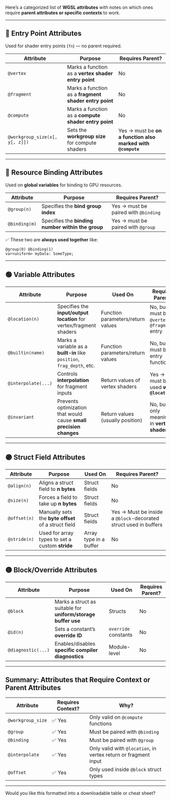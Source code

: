 Here’s a categorized list of **WGSL attributes** with notes on which ones require **parent attributes or specific contexts** to work.

---

## 🔷 Entry Point Attributes
Used for shader entry points (`fn`) — no parent required.

| Attribute | Purpose | Requires Parent? |
|----------|---------|------------------|
| `@vertex` | Marks a function as a **vertex shader entry point** | No |
| `@fragment` | Marks a function as a **fragment shader entry point** | No |
| `@compute` | Marks a function as a **compute shader entry point** | No |
| `@workgroup_size(x[, y[, z]])` | Sets the **workgroup size** for compute shaders | Yes → must be **on a function also marked with `@compute`** |

---

## 🔶 Resource Binding Attributes
Used on **global variables** for binding to GPU resources.

| Attribute | Purpose | Requires Parent? |
|----------|---------|------------------|
| `@group(n)` | Specifies the **bind group index** | Yes → must be paired with `@binding` |
| `@binding(m)` | Specifies the **binding number within the group** | Yes → must be paired with `@group` |

✅ These two are **always used together** like:
```wgsl
@group(0) @binding(1)
var<uniform> myData: SomeType;
```

---

## 🟢 Variable Attributes

| Attribute | Purpose | Used On | Requires Parent? |
|----------|---------|---------|------------------|
| `@location(n)` | Specifies the **input/output location** for vertex/fragment shaders | Function parameters/return values | No, but must be on `@vertex` or `@fragment` entry |
| `@builtin(name)` | Marks a variable as a **built-in** like `position`, `frag_depth`, etc. | Function parameters/return values | No, but must be on entry functions |
| `@interpolate(...)` | Controls **interpolation** for fragment inputs | Return values of vertex shaders | Yes → must be used **with `@location`** |
| `@invariant` | Prevents optimization that would cause **small precision changes** | Return values (usually position) | No, but only meaningful in **vertex shaders** |

---

## 🟣 Struct Field Attributes

| Attribute | Purpose | Used On | Requires Parent? |
|----------|---------|---------|------------------|
| `@align(n)` | Aligns a struct field to **n bytes** | Struct fields | No |
| `@size(n)` | Forces a field to take up **n bytes** | Struct fields | No |
| `@offset(n)` | Manually sets the **byte offset** of a struct field | Struct fields | Yes → Must be inside a `@block`-decorated struct used in buffers |
| `@stride(n)` | Used for array types to set a custom **stride** | Array type in a buffer | No |

---

## 🟡 Block/Override Attributes

| Attribute | Purpose | Used On | Requires Parent? |
|----------|---------|---------|------------------|
| `@block` | Marks a struct as suitable for **uniform/storage buffer use** | Structs | No |
| `@id(n)` | Sets a constant’s **override ID** | `override` constants | No |
| `@diagnostic(...)` | Enables/disables **specific compiler diagnostics** | Module-level | No |

---

## Summary: Attributes that Require Context or Parent Attributes

| Attribute | Requires Context? | Why? |
|----------|--------------------|------|
| `@workgroup_size` | ✅ Yes | Only valid on `@compute` functions |
| `@group` | ✅ Yes | Must be paired with `@binding` |
| `@binding` | ✅ Yes | Must be paired with `@group` |
| `@interpolate` | ✅ Yes | Only valid with `@location`, in vertex return or fragment input |
| `@offset` | ✅ Yes | Only used inside `@block` struct types |

---

Would you like this formatted into a downloadable table or cheat sheet?
